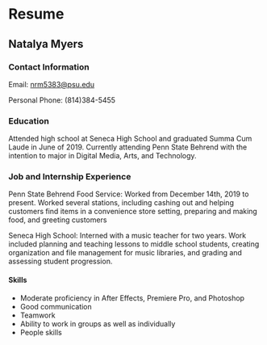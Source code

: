 # Resume
## Natalya Myers
### Contact Information
Email: nrm5383@psu.edu

Personal Phone: (814)384-5455

### Education
Attended high school at Seneca High School and graduated Summa Cum Laude in June of 2019. Currently attending Penn State Behrend with the intention to major in Digital Media, Arts, and Technology.

### Job and Internship Experience
Penn State Behrend Food Service: Worked from December 14th, 2019 to present. Worked several stations, including cashing out and helping customers find items in a convenience store setting, preparing and making food, and greeting customers

Seneca High School: Interned with a music teacher for two years. Work included planning and teaching lessons to middle school students, creating organization and file management for music libraries, and grading and assessing student progression.

#### Skills
* Moderate proficiency in After Effects, Premiere Pro, and Photoshop
* Good communication
* Teamwork
* Ability to work in groups as well as individually
* People skills
